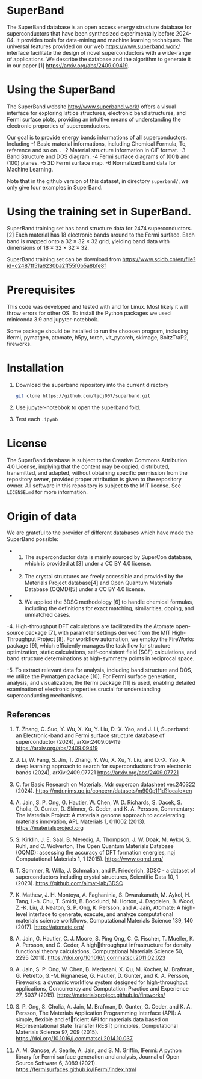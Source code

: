 # SuperBand
The SuperBand database is an open access energy structure database for superconductors that have been synthesized experimentally before 2024-04.  It provides tools for data-mining and machine learning techniques. The universal features provided on our web https://www.superband.work/ interface facilitate the design of novel superconductors with a wide-range of applications. We describe the database and the algorithm to generate it in our paper [1] https://arxiv.org/abs/2409.09419. 

# Using the SuperBand
The SuperBand website http://www.superband.work/ offers a visual interface for exploring lattice structures, electronic band structures, and Fermi surface plots, providing an intuitive means of understanding the electronic properties of superconductors.

Our goal is to provide energy bands informations of all superconductors. Including
-1 Basic material informations, including Chemical Formula, Tc, reference and so on. .
-2 Material structure information in CIF format.
-3 Band Structure and DOS diagram.
-4 Fermi surface diagrams of (001) and (100) planes.
-5 3D Fermi surface map.
-6 Normalized band data for Machine Learning.

Note that in the github version of this dataset, in directory `superband/`, we only give four examples in SuperBand. 

# Using the  training set in SuperBand.

SuperBand training set has band structure data for 2474 superconductors.[2] Each material has 18 electronic bands around to the Fermi surface. Each band is mapped onto a 32 × 32 × 32 grid, yielding band data with dimensions of 18 × 32 × 32 × 32. 

SuperBand training set can be download from https://www.scidb.cn/en/file?id=c2487ff51a6230ba2ff55f0b5a8bfe8f

# Prerequisites

This code was developed and tested with and for Linux. Most likely it will throw errors for other OS. To install the Python packages we used miniconda 3.9 and jupyter-notebbok. 

Some package should be installed to run the choosen program, including ifermi, pymatgen, atomate, h5py, torch, vit_pytorch, skimage, BoltzTraP2, fireworks. 

# Installation

1. Download the superband repository into the current directory
   ```sh
   git clone https://github.com/ljcj007/superband.git
   ```
2. Use jupyter-notebbok to open the superband fold.

3. Test each `.ipynb`

# License
The SuperBand database is subject to the Creative Commons Attribution 4.0 License, implying that the content may be copied, distributed, transmitted, and adapted, without obtaining specific permission from the repository owner, provided proper attribution is given to the repository owner. All software in this repository is subject to the MIT license. See `LICENSE.md` for more information.

# Origin of data

We are grateful to the provider of different databases which have made the SuperBand possible:

- 1. The superconductor data is mainly sourced by SuperCon database, which is provided at [3] under a CC BY 4.0 license. 

- 2. The crystal structures are freely accessible and provided by the Materials Project database[4] and Open Quantum Materials Database (OQMD)[5] under a CC BY 4.0 license.

- 3. We applied the 3DSC methodology [6] to handle chemical formulas, including the definitions for exact matching, similarities, doping, and unmatched cases.

-4. High-throughput DFT calculations are facilitated by the Atomate open-source package [7], with parameter settings derived from the MIT High-Throughput Project [8]. For workflow automation, we employ the FireWorks package [9], which efficiently manages the task flow for structure optimization, static calculations, self-consistent field (SCF) calculations, and band structure determinations at high-symmetry points in reciprocal space.

-5. To extract relevant data for analysis, including band structure and DOS, we utilize the Pymatgen package [10]. For Fermi surface generation, analysis, and visualization, the Ifermi package [11] is used, enabling detailed examination of electronic properties crucial for understanding superconducting mechanisms.

## References
1. T. Zhang, C. Suo, Y. Wu, X. Xu, Y. Liu, D.-X. Yao, and J. Li, Superband: an Electronic-band and Fermi surface structure database of superconductor (2024), arXiv:2409.09419 https://arxiv.org/abs/2409.09419

2. J. Li, W. Fang, S. Jin, T. Zhang, Y. Wu, X. Xu, Y. Liu, and D.-X. Yao, A deep learning approach to search for superconductors from electronic bands (2024), arXiv:2409.07721 https://arxiv.org/abs/2409.07721

3. C. for Basic Research on Materials, Mdr supercon datasheet ver.240322 (2024). https://mdr.nims.go.jp/concern/datasets/m900p111d?locale=en

4. A. Jain, S. P. Ong, G. Hautier, W. Chen, W. D. Richards, S. Dacek, S. Cholia, D. Gunter, D. Skinner, G. Ceder, and K. A. Persson, Commentary: The Materials Project: A materials genome approach to accelerating materials innovation, APL Materials 1, 011002 (2013). https://materialsproject.org

5. S. Kirklin, J. E. Saal, B. Meredig, A. Thompson, J. W. Doak, M. Aykol, S. Ruhl, and C. Wolverton, The Open Quantum Materials Database (OQMD): assessing the accuracy of DFT formation energies, npj Computational Materials 1, 1 (2015). https://www.oqmd.org/

6. T. Sommer, R. Willa, J. Schmalian, and P. Friederich, 3DSC - a dataset of superconductors including crystal structures, Scientific Data 10, 1 (2023). https://github.com/aimat-lab/3DSC

7. K. Mathew, J. H. Montoya, A. Faghaninia, S. Dwarakanath, M. Aykol, H. Tang, I.-h. Chu, T. Smidt, B. Bocklund, M. Horton, J. Dagdelen, B. Wood, Z.-K. Liu, J. Neaton, S. P. Ong, K. Persson, and A. Jain, Atomate: A high-level interface to generate, execute, and analyze computational materials science
workflows, Computational Materials Science 139, 140 (2017). https://atomate.org/

8. A. Jain, G. Hautier, C. J. Moore, S. Ping Ong, C. C. Fischer, T. Mueller, K. A. Persson, and G. Ceder, A highthroughput infrastructure for density functional theory calculations, Computational Materials Science 50, 2295 (2011). https://doi.org/10.1016/j.commatsci.2011.02.023

9. A. Jain, S. P. Ong, W. Chen, B. Medasani, X. Qu, M. Kocher, M. Brafman, G. Petretto, G.-M. Rignanese,
G. Hautier, D. Gunter, and K. A. Persson, Fireworks: a dynamic workflow system designed for high-throughput applications, Concurrency and Computation: Practice and Experience 27, 5037 (2015). https://materialsproject.github.io/fireworks/

10. S. P. Ong, S. Cholia, A. Jain, M. Brafman, D. Gunter, G. Ceder, and K. A. Persson, The Materials Application Programming Interface (API): A simple, flexible and efficient API for materials data based on REpresentational State Transfer (REST) principles, Computational Materials Science 97, 209 (2015).
https://doi.org/10.1016/j.commatsci.2014.10.037

11. A. M. Ganose, A. Searle, A. Jain, and S. M. Griffin, IFermi: A python library for Fermi surface generation
and analysis, Journal of Open Source Software 6, 3089 (2021). https://fermisurfaces.github.io/IFermi/index.html



